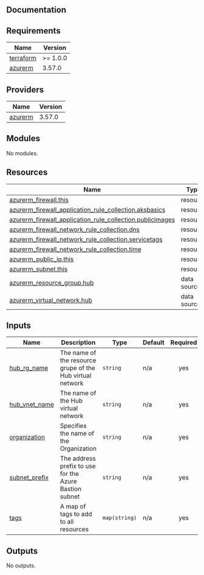 ## Documentation

<!-- BEGINNING OF PRE-COMMIT-TERRAFORM DOCS HOOK -->
## Requirements

| Name | Version |
|------|---------|
| <a name="requirement_terraform"></a> [terraform](#requirement\_terraform) | >= 1.0.0 |
| <a name="requirement_azurerm"></a> [azurerm](#requirement\_azurerm) | 3.57.0 |

## Providers

| Name | Version |
|------|---------|
| <a name="provider_azurerm"></a> [azurerm](#provider\_azurerm) | 3.57.0 |

## Modules

No modules.

## Resources

| Name | Type |
|------|------|
| [azurerm_firewall.this](https://registry.terraform.io/providers/hashicorp/azurerm/3.57.0/docs/resources/firewall) | resource |
| [azurerm_firewall_application_rule_collection.aksbasics](https://registry.terraform.io/providers/hashicorp/azurerm/3.57.0/docs/resources/firewall_application_rule_collection) | resource |
| [azurerm_firewall_application_rule_collection.publicimages](https://registry.terraform.io/providers/hashicorp/azurerm/3.57.0/docs/resources/firewall_application_rule_collection) | resource |
| [azurerm_firewall_network_rule_collection.dns](https://registry.terraform.io/providers/hashicorp/azurerm/3.57.0/docs/resources/firewall_network_rule_collection) | resource |
| [azurerm_firewall_network_rule_collection.servicetags](https://registry.terraform.io/providers/hashicorp/azurerm/3.57.0/docs/resources/firewall_network_rule_collection) | resource |
| [azurerm_firewall_network_rule_collection.time](https://registry.terraform.io/providers/hashicorp/azurerm/3.57.0/docs/resources/firewall_network_rule_collection) | resource |
| [azurerm_public_ip.this](https://registry.terraform.io/providers/hashicorp/azurerm/3.57.0/docs/resources/public_ip) | resource |
| [azurerm_subnet.this](https://registry.terraform.io/providers/hashicorp/azurerm/3.57.0/docs/resources/subnet) | resource |
| [azurerm_resource_group.hub](https://registry.terraform.io/providers/hashicorp/azurerm/3.57.0/docs/data-sources/resource_group) | data source |
| [azurerm_virtual_network.hub](https://registry.terraform.io/providers/hashicorp/azurerm/3.57.0/docs/data-sources/virtual_network) | data source |

## Inputs

| Name | Description | Type | Default | Required |
|------|-------------|------|---------|:--------:|
| <a name="input_hub_rg_name"></a> [hub\_rg\_name](#input\_hub\_rg\_name) | The name of the resource grupe of the Hub virtual network | `string` | n/a | yes |
| <a name="input_hub_vnet_name"></a> [hub\_vnet\_name](#input\_hub\_vnet\_name) | The name of the Hub virtual network | `string` | n/a | yes |
| <a name="input_organization"></a> [organization](#input\_organization) | Specifies the name of the Organization | `string` | n/a | yes |
| <a name="input_subnet_prefix"></a> [subnet\_prefix](#input\_subnet\_prefix) | The address prefix to use for the Azure Bastion subnet | `string` | n/a | yes |
| <a name="input_tags"></a> [tags](#input\_tags) | A map of tags to add to all resources | `map(string)` | n/a | yes |

## Outputs

No outputs.
<!-- END OF PRE-COMMIT-TERRAFORM DOCS HOOK -->
